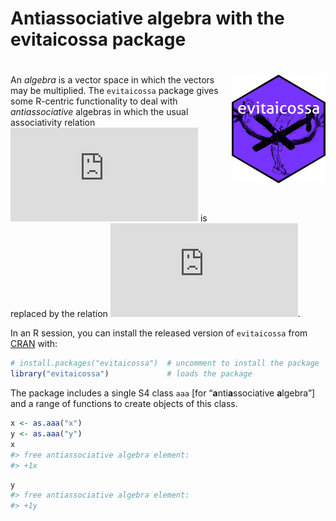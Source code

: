 Antiassociative algebra with the evitaicossa package
================

<!-- README.md is generated from README.Rmd. Please edit that file -->

# <img src="man/figures/evitaicossa.png" width = "150" align="right" />

An *algebra* is a vector space in which the vectors may be multiplied.
The `evitaicossa` package gives some R-centric functionality to deal
with *antiassociative* algebras in which the usual associativity
relation
![\mathbf{u}(\mathbf{v}\mathbf{w})=(\mathbf{u}\mathbf{v})\mathbf{w}](https://latex.codecogs.com/png.latex?%5Cmathbf%7Bu%7D%28%5Cmathbf%7Bv%7D%5Cmathbf%7Bw%7D%29%3D%28%5Cmathbf%7Bu%7D%5Cmathbf%7Bv%7D%29%5Cmathbf%7Bw%7D "\mathbf{u}(\mathbf{v}\mathbf{w})=(\mathbf{u}\mathbf{v})\mathbf{w}")
is replaced by the relation
![\mathbf{u}(\mathbf{v}\mathbf{w})=-(\mathbf{u}\mathbf{v})\mathbf{w}](https://latex.codecogs.com/png.latex?%5Cmathbf%7Bu%7D%28%5Cmathbf%7Bv%7D%5Cmathbf%7Bw%7D%29%3D-%28%5Cmathbf%7Bu%7D%5Cmathbf%7Bv%7D%29%5Cmathbf%7Bw%7D "\mathbf{u}(\mathbf{v}\mathbf{w})=-(\mathbf{u}\mathbf{v})\mathbf{w}").

In an R session, you can install the released version of `evitaicossa`
from [CRAN](https://CRAN.R-project.org) with:

``` r
# install.packages("evitaicossa")  # uncomment to install the package
library("evitaicossa")             # loads the package 
```

The package includes a single S4 class `aaa` \[for
“**a**nti**a**ssociative **a**lgebra”\] and a range of functions to
create objects of this class.

``` r
x <- as.aaa("x")
y <- as.aaa("y")
x
#> free antiassociative algebra element:
#> +1x
```

``` r
y
#> free antiassociative algebra element:
#> +1y
```
